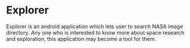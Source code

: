 # Explorer
Explorer is an android application which lets user to search NASA image directory. Any one who is interested to know more about space research and exploration, this application may become a tool for them.
